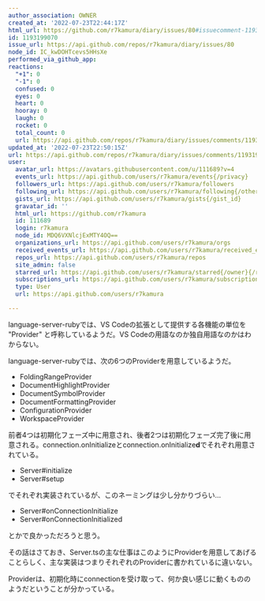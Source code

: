 ```yaml
---
author_association: OWNER
created_at: '2022-07-23T22:44:17Z'
html_url: https://github.com/r7kamura/diary/issues/80#issuecomment-1193199070
id: 1193199070
issue_url: https://api.github.com/repos/r7kamura/diary/issues/80
node_id: IC_kwDOHTcevs5HHsXe
performed_via_github_app: 
reactions:
  "+1": 0
  "-1": 0
  confused: 0
  eyes: 0
  heart: 0
  hooray: 0
  laugh: 0
  rocket: 0
  total_count: 0
  url: https://api.github.com/repos/r7kamura/diary/issues/comments/1193199070/reactions
updated_at: '2022-07-23T22:50:15Z'
url: https://api.github.com/repos/r7kamura/diary/issues/comments/1193199070
user:
  avatar_url: https://avatars.githubusercontent.com/u/111689?v=4
  events_url: https://api.github.com/users/r7kamura/events{/privacy}
  followers_url: https://api.github.com/users/r7kamura/followers
  following_url: https://api.github.com/users/r7kamura/following{/other_user}
  gists_url: https://api.github.com/users/r7kamura/gists{/gist_id}
  gravatar_id: ''
  html_url: https://github.com/r7kamura
  id: 111689
  login: r7kamura
  node_id: MDQ6VXNlcjExMTY4OQ==
  organizations_url: https://api.github.com/users/r7kamura/orgs
  received_events_url: https://api.github.com/users/r7kamura/received_events
  repos_url: https://api.github.com/users/r7kamura/repos
  site_admin: false
  starred_url: https://api.github.com/users/r7kamura/starred{/owner}{/repo}
  subscriptions_url: https://api.github.com/users/r7kamura/subscriptions
  type: User
  url: https://api.github.com/users/r7kamura

---
```

language-server-rubyでは、VS Codeの拡張として提供する各機能の単位を "Provider" と呼称しているようだ。VS Codeの用語なのか独自用語なのかはわからない。

language-server-rubyでは、次の6つのProviderを用意しているようだ。

- FoldingRangeProvider
- DocumentHighlightProvider
- DocumentSymbolProvider
- DocumentFormattingProvider
- ConfigurationProvider
- WorkspaceProvider

前者4つは初期化フェーズ中に用意され、後者2つは初期化フェーズ完了後に用意される。connection.onInitializeとconnection.onInitialize**d**でそれぞれ用意されている。

- Server#initialize
- Server#setup

でそれぞれ実装されているが、このネーミングは少し分かりづらい… 

- Server#onConnectionInitialize
- Server#onConnectionInitialized

とかで良かっただろうと思う。

その話はさておき、Server.tsの主な仕事はこのようにProviderを用意してあげることらしく、主な実装はつまりそれぞれのProviderに書かれているに違いない。

Providerは、初期化時にconnectionを受け取って、何か良い感じに動くもののようだということが分かっている。